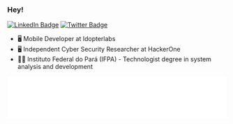 ### Hey!

[![LinkedIn Badge](https://img.shields.io/badge/-TiagoDanin-blue?style=for-the-badge&logo=Linkedin&logoColor=white&link=https://www.linkedin.com/in/TiagoDanin/)](https://www.linkedin.com/in/TiagoDanin/)
[![Twitter Badge](https://img.shields.io/badge/-@TiagoDanin-blue?style=for-the-badge&logo=Twitter&logoColor=white&link=https://twitter.com/TiagoDanin/)](https://twitter.com/TiagoDanin/)

- 🖥 Mobile Developer at Idopterlabs
- 🖥 Independent Cyber Security Researcher at HackerOne 
- 👨‍🎓 Instituto Federal do Pará (IFPA) - Technologist degree in system analysis and development

![metrics](/github-metrics.svg)
